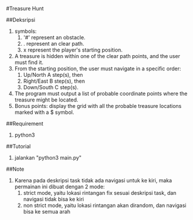 #Treasure Hunt

##Deksripsi
1. symbols:
   1. '#' represent an obstacle.
   2. . represent an clear path.
   3. x represent the player's starting position.
2. A treasure is hidden within one of the clear path points, and the user must find it.
3. From the starting position, the user must navigate in a specific order:
   1. Up/North A step(s), then
   2. Right/East B step(s), then
   3. Down/South C step(s).
4. The program must output a list of probable coordinate points where the treasure might be located.
5. Bonus points: display the grid with all the probable treasure locations marked with a $ symbol.

##Requirement
1. python3

##Tutorial
1. jalankan "python3 main.py"

##Note
1. Karena pada deskripsi task tidak ada navigasi untuk ke kiri, maka permainan ini dibuat dengan 2 mode:
   1. strict mode, yaitu lokasi rintangan fix sesuai deskripsi task, dan navigasi tidak bisa ke kiri
   2. non strict mode, yaitu lokasi rintangan akan dirandom, dan navigasi bisa ke semua arah

